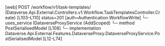 [web] POST /workflow/v1/task-templates/  (Dataverse.Api.External.Controllers.v1.Workflow.TaskTemplatesController.Create)  [L103–L110] status=201 [auth=Authentication.WorkflowWrite]
  └─ uses_service IDataverseProxyService (AddScoped)
    └─ method PostSerialisedModel [L108]
      └─ implementation Dataverse.Api.External.Features.DataverseProxy.DataverseProxyService.PostSerialisedModel [L12-L74]

